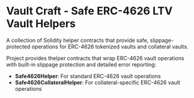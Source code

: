 # Vault Craft - Safe ERC-4626 LTV Vault Helpers

A collection of Solidity helper contracts that provide safe, slippage-protected operations for ERC-4626 tokenized vaults and collateral vaults.

Project provides thelper contracts that wrap ERC-4626 vault operations with built-in slippage protection and detailed error reporting:

- **Safe4626Helper**: For standard ERC-4626 vault operations
- **Safe4626CollateralHelper**: For collateral-specific ERC-4626 vault operations
